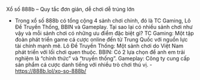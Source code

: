 Xổ số 888b – Quy tắc đơn giản, dễ chơi dễ trúng lớn
 - Trong xổ số 888b có tổng cộng 4 sảnh chơi chính, đó là TC Gaming, Lô Đề Truyền Thống, BBIN và Gameplay. Tại sao lại có nhiều sảnh chơi như vậy và mỗi sảnh chơi có những ưu điểm đặc biệt gì? TC Gaming: Một tập đoàn phát triển game cá cược online đến từ Trung Quốc với nguồn lực tài chính mạnh mẽ.
Lô Đề Truyền Thống: Một sảnh chơi do Việt Nam phát triển với lối chơi quen thuộc. 
BBIN: Có 2 lựa chọn để anh em trải nghiệm là “chính thức” và “truyền thống”.
Gameplay: Công ty cung cấp sản phẩm cá cược danh tiếng với nhiều trò chơi thú vị. - https://888b.lol/xo-so-888b/
